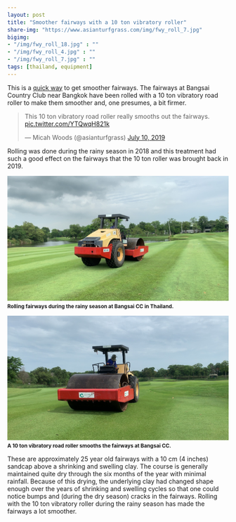 ```yaml
---
layout: post
title: "Smoother fairways with a 10 ton vibratory roller"
share-img: "https://www.asianturfgrass.com/img/fwy_roll_7.jpg"
bigimg:
- "/img/fwy_roll_18.jpg" : ""
- "/img/fwy_roll_4.jpg" : ""
- "/img/fwy_roll_7.jpg" : ""
tags: [thailand, equipment]
---
```


This is a [quick way](https://twitter.com/asianturfgrass/status/1149077795185680384?s=20) to get smoother fairways. The fairways at Bangsai Country Club near Bangkok have been rolled with a 10 ton vibratory road roller to make them smoother and, one presumes, a bit firmer.

<blockquote class="twitter-tweet"><p lang="en" dir="ltr">This 10 ton vibratory road roller really smooths out the fairways. <a href="https://t.co/YTQwqH821k">pic.twitter.com/YTQwqH821k</a></p>&mdash; Micah Woods (@asianturfgrass) <a href="https://twitter.com/asianturfgrass/status/1149077795185680384?ref_src=twsrc%5Etfw">July 10, 2019</a></blockquote> <script async src="https://platform.twitter.com/widgets.js" charset="utf-8"></script> 

Rolling was done during the rainy season in 2018 and this treatment had such a good effect on the fairways that the 10 ton roller was brought back in 2019.

![rolling in rainy season](/img/fwy_roll_18.jpg)
<small><strong>Rolling fairways during the rainy season at Bangsai CC in Thailand.</strong></small>

![rolling on hole 7](/img/fwy_roll_7.jpg)
<small><strong>A 10 ton vibratory road roller smooths the fairways at Bangsai CC.</strong></small>

These are approximately 25 year old fairways with a 10 cm (4 inches) sandcap above a shrinking and swelling clay. The course is generally maintained quite dry through the six months of the year with minimal rainfall. Because of this drying, the underlying clay had changed shape enough over the years of shrinking and swelling cycles so that one could notice bumps and (during the dry season) cracks in the fairways. Rolling with the 10 ton vibratory roller during the rainy season has made the fairways a lot smoother.



